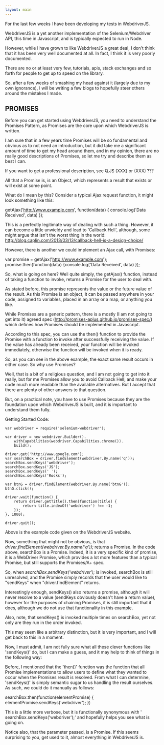 ```yaml
---
layout: main
---
```


For the last few weeks I have been developing my tests in WebdriverJS.

WebdriverJS is a yet another implementation of the Selenium/Webdriver API, this time in Javascript, and is typically expected to run in Node.

However, while I have grown to like WebdriverJS a great deal, I don't think that it has been very well documented at all. In fact, I think it is very poorly documented. 

There are no or at least very few, tutorials, apis, stack exchanges and so forth for people to get up to speed on the library.

So, after a few weeks of smashing my head against it (largely due to my own ignorance), I will be writing a few blogs to hopefully steer others around the mistakes I made.

PROMISES
--------

Before you can get started using WebdriverJS, you need to understand the Promises Pattern, as Promises are the core upon which WebdriverJS is written.

I am sure that in a few years time Promises will be so fundamental and obvious as to not need an introduction, but it did take me a significant amount of time to get my head around them, and in my opinion, there are no really good descriptions of Promises, so let me try and describe them as best I can.

If you want to get a professional description, see Q.JS (XXX) or (XXX) ???

All that a Promise is, is an Object, which represents a result that exists or will exist at some point.

What do I mean by this? Consider a typical Ajax request function, it might look something like this:

getAjax('http://www.example.com', function(data) { console.log('Data Received', data) });

This is a perfectly legitimate way of dealing with such a thing. However, it can become a little unwieldy and lead to 'Callback Hell', although, some might argue that isn't the worst thing in the world: http://blog.caplin.com/2013/03/13/callback-hell-is-a-design-choice/

However, there is another we could implement an Ajax call, with Promises:

var promise = getAjax('http://www.example.com');
promise.then(function(data) {console.log('Data Received', data) });

So, what is going on here? Well quite simply, the getAjax() function, instead of taking a function to invoke, returns a Promise for the user to deal with.

As stated before, this promise represents the value or the future value of the result. As this Promise is an object, it can be passed anywhere in your code, assigned to variables, placed in an array or a map, or anything you like.

While Promises are a generic pattern, there is a mostly (I am not going to get into it) agreed spec (http://promises-aplus.github.io/promises-spec/) which defines how Promises should be implemented in Javascript.

According to this spec, you can use the then() function to provide the Promise with a function to invoke after successfully receiving the value. If the value has already been received, your function will be invoked immediately, otherwise the function will be invoked when it is ready.

So, as you can see in the above example, the exact same result occurs in either case. So why use Promises?

Well, that is a bit of a religious question, and I am not going to get into it really, but for me Promises allow you to avoid Callback Hell, and make your code much more readable than the available alternatives. But I accept that there are plenty of other answers to that question.

But, on a practical note, you have to use Promises because they are the foundation upon which WebdriverJS is built, and it is important to understand them fully.

Getting Started Code:

	var webdriver = require('selenium-webdriver');

	var driver = new webdriver.Builder().
		withCapabilities(webdriver.Capabilities.chrome()).
		build();

	driver.get('http://www.google.com');
	var searchBox = driver.findElement(webdriver.By.name('q'));
	searchBox.sendKeys('webdriver');
	searchBox.sendKeys('JS');
	searchBox.sendKeys(' ');
	searchBox.sendKeys('Rocks');

	var btnG = driver.findElement(webdriver.By.name('btnG'));
	btnG.click();

	driver.wait(function() {
		return driver.getTitle().then(function(title) {
			return title.indexOf('webdriver') !== -1;
		});
	}, 1000);

	driver.quit();

Above is the example code given on the WebdriverJS website.

Now, something that might not be obvious, is that *driver.findElement(webdriver.By.name('q'));* returns a Promise. In the code above, searchBox is a Promise. Indeed, it is a very specific kind of promise, it is a WebDriver Promise, which provides a lot more features than a typical Promise, but still supports the Promises/A+ spec.

So, when *searchBox.sendKeys('webdriver');* is invoked, searchBox is still unresolved, and the Promise simply records that the user would like to "sendKeys" when "driver.findElement" returns.

Interestingly enough, sendKeys() also returns a promise, although it will never resolve to a value (sendKeys obviously doesn't have a return value), however for the purposes of chaining Promises, it is still important that it does, although we do not use that functionality in this example.

Also, note, that sendKeys() is invoked multiple times on searchBox, yet not only are they run in the order invoked.

This may seem like a arbitrary distinction, but it is very important, and I will get back to this in a moment.

Now, I must admit, I am not fully sure what all these clever functions like 'sendKeys()' do, but I can make a guess, and it may help to think of things in the following way:

Before, I mentioned that the 'then()' function was the function that all Promise implementations to allow users to define what they wanted to occur when the Promises result is resolved. From what I can determine, 'sendKeys()' is simply semantic sugar to us handling the result ourselves. As such, we could do it manually as follows:


searchBox.then(function(elementPromise) {
	elementPromise.sendKeys('webdriver');
})

This is a little more verbose, but it is functionally synonymous with  '
searchBox.sendKeys('webdriver');' and hopefully helps you see what is going on.

Notice also, that the parameter passed, is a Promise. If this seems surprising to you, get used to it, almost everything in WebdriverJS is.


